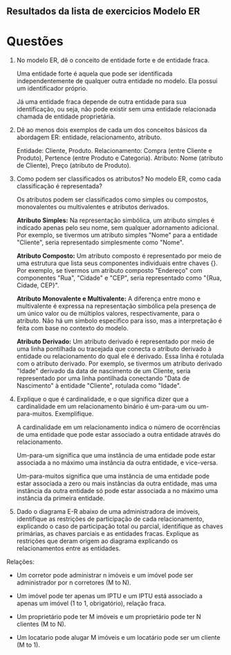 ## Resultados da lista de exercicios Modelo ER

# Questões

1. No modelo ER, dê o conceito de entidade forte e de entidade fraca.

    Uma entidade forte é aquela que pode ser identificada independentemente de qualquer outra entidade no modelo. Ela possui um identificador próprio.

    Já uma entidade fraca depende de outra entidade para sua identificação, ou seja, não pode existir sem uma entidade relacionada chamada de entidade proprietária.

2. Dê ao menos dois exemplos de cada um dos conceitos básicos da abordagem ER:
entidade, relacionamento, atributo.

    Entidade: Cliente, Produto.
    Relacionamento: Compra (entre Cliente e Produto), Pertence (entre Produto e Categoria).
    Atributo: Nome (atributo de Cliente), Preço (atributo de Produto).

3. Como podem ser classificados os atributos? No modelo ER, como cada
classificação é representada?

    Os atributos podem ser classificados como simples ou compostos, monovalentes ou multivalentes e atributos derivados.

    **Atributo Simples:**
    Na representação simbólica, um atributo simples é indicado apenas pelo seu nome, sem qualquer adornamento adicional. Por exemplo, se tivermos um atributo simples "Nome" para a entidade "Cliente", seria representado simplesmente como "Nome".

    **Atributo Composto:**
    Um atributo composto é representado por meio de uma estrutura que lista seus componentes individuais entre chaves {}. Por exemplo, se tivermos um atributo composto "Endereço" com componentes "Rua", "Cidade" e "CEP", seria representado como "{Rua, Cidade, CEP}".

    **Atributo Monovalente e Multivalente:**
    A diferença entre mono e multivalente é expressa na representação simbólica pela presença de um único valor ou de múltiplos valores, respectivamente, para o atributo. Não há um símbolo específico para isso, mas a interpretação é feita com base no contexto do modelo.
    
    **Atributo Derivado:**
    Um atributo derivado é representado por meio de uma linha pontilhada ou tracejada que conecta o atributo derivado à entidade ou relacionamento do qual ele é derivado. Essa linha é rotulada com o atributo derivado. Por exemplo, se tivermos um atributo derivado "Idade" derivado da data de nascimento de um Cliente, seria representado por uma linha pontilhada conectando "Data de Nascimento" à entidade "Cliente", rotulada como "Idade".

4. Explique o que é cardinalidade, e o que significa dizer que a cardinalidade em um
relacionamento binário é um-para-um ou um-para-muitos. Exemplifique.

    A cardinalidade em um relacionamento indica o número de ocorrências de uma entidade que pode estar associado a outra entidade através do relacionamento.

    Um-para-um significa que uma instância de uma entidade pode estar associada a no máximo uma instância da outra entidade, e vice-versa.

    Um-para-muitos significa que uma instância de uma entidade pode estar associada a zero ou mais instâncias da outra entidade, mas uma instância da outra entidade só pode estar associada a no máximo uma instância da primeira entidade.

5. Dado o diagrama E-R abaixo de uma administradora de imóveis, identifique as
restrições de participação de cada relacionamento, explicando o caso de
participação total ou parcial, identifique as chaves primárias, as chaves parciais e
as entidades fracas. Explique as restrições que deram origem ao diagrama
explicando os relacionamentos entre as entidades.

Relações:
- Um corretor pode administrar n imóveis e um imóvel pode ser administrador por n corretores (M to N).

- Um imóvel pode ter apenas um IPTU e um IPTU está associado a apenas um imóvel (1 to 1, obrigatório), relação fraca.

- Um proprietário pode ter M imóveis e um proprietário pode ter N clientes (M to N).

- Um locatario pode alugar M imóveis e um locatário pode ser um cliente (M to 1).